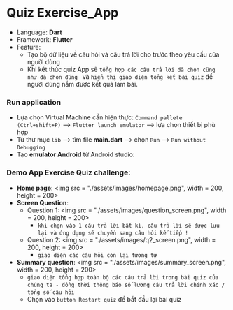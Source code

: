 # Quiz Exercise_App
- Language: **Dart**
- Framework: **Flutter**
- Feature:
    - Tạo bộ dữ liệu về câu hỏi và câu trả lời cho trước theo yêu cầu của người dùng
    - Khi kết thúc quiz App sẽ `tổng hợp các câu trả lời đã chọn cũng như đã chọn đúng ` và `hiển thị giao diện tổng kết bài quiz` để người dùng nắm được kết quả làm bài.
### Run application
 - Lựa chọn Virtual Machine cần hiện thực: `Command pallete (Ctrl+shift+P)` --> `Flutter launch emulator` --> lựa chọn thiết bị phù hợp
 - Từ thư mục `lib` --> tìm file **main.dart** --> chọn `Run` --> `Run without Debugging`
 - Tạo **emulator Android** từ Android studio: 
    

### Demo App Exercise Quiz challenge:
- **Home page**: <img src = "./assets/images/homepage.png", width = 200, height = 200>
- **Screen Question**:  
    - Question 1:
        <img src = "./assets/images/question_screen.png", width = 200, height = 200>
        - `khi chọn vào 1 câu trả lời bất kì, câu trả lời sẽ được lưu lại và ứng dụng sẽ chuyển sang câu hỏi kế tiếp !`
    - Question 2:
        <img src = "./assets/images/q2_screen.png", width = 200, height = 200>
        - `giao diện các câu hỏi còn lại tương tự`
- **Summary question**:
    <img src = "./assets/images/summary_screen.png", width = 200, height = 200>
    - `giao diện tổng hợp toàn bộ các câu trả lời trong bài quiz của chúng ta - đồng thời thông báo số lương câu trả lời chính xác / tổng số câu hỏi`
    - Chọn vào `button Restart quiz` để bắt đầu lại bài quiz

    
